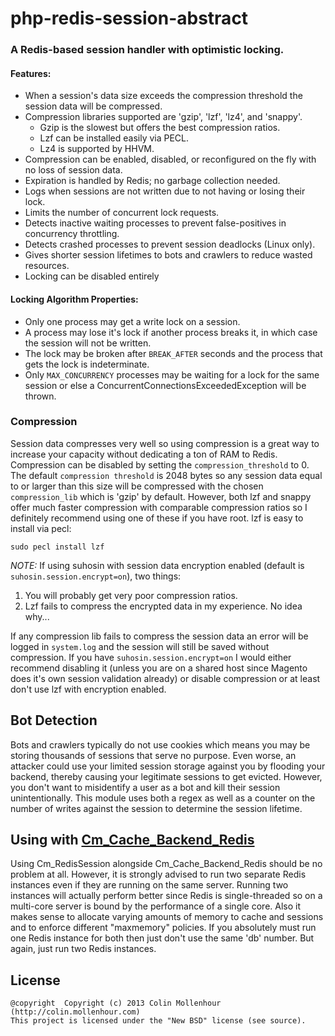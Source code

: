 # php-redis-session-abstract #

### A Redis-based session handler with optimistic locking. ###

#### Features: ####
- When a session's data size exceeds the compression threshold the session data will be compressed.
- Compression libraries supported are 'gzip', 'lzf', 'lz4', and 'snappy'.
  - Gzip is the slowest but offers the best compression ratios.
  - Lzf can be installed easily via PECL.
  - Lz4 is supported by HHVM.
- Compression can be enabled, disabled, or reconfigured on the fly with no loss of session data.
- Expiration is handled by Redis; no garbage collection needed.
- Logs when sessions are not written due to not having or losing their lock.
- Limits the number of concurrent lock requests.
- Detects inactive waiting processes to prevent false-positives in concurrency throttling.
- Detects crashed processes to prevent session deadlocks (Linux only).
- Gives shorter session lifetimes to bots and crawlers to reduce wasted resources.
- Locking can be disabled entirely

#### Locking Algorithm Properties: ####
- Only one process may get a write lock on a session.
- A process may lose it's lock if another process breaks it, in which case the session will not be written.
- The lock may be broken after `BREAK_AFTER` seconds and the process that gets the lock is indeterminate.
- Only `MAX_CONCURRENCY` processes may be waiting for a lock for the same session or else a ConcurrentConnectionsExceededException will be thrown.

### Compression ##

Session data compresses very well so using compression is a great way to increase your capacity without
dedicating a ton of RAM to Redis. Compression can be disabled by setting the `compression_threshold` to 0.
The default `compression threshold` is 2048 bytes so any session data equal to or larger than this size
will be compressed with the chosen `compression_lib` which is 'gzip' by default. However, both lzf and
snappy offer much faster compression with comparable compression ratios so I definitely recommend using
one of these if you have root. lzf is easy to install via pecl:

    sudo pecl install lzf

_NOTE:_ If using suhosin with session data encryption enabled (default is `suhosin.session.encrypt=on`), two things:

1. You will probably get very poor compression ratios.
2. Lzf fails to compress the encrypted data in my experience. No idea why...

If any compression lib fails to compress the session data an error will be logged in `system.log` and the
session will still be saved without compression. If you have `suhosin.session.encrypt=on` I would either
recommend disabling it (unless you are on a shared host since Magento does it's own session validation already)
or disable compression or at least don't use lzf with encryption enabled.

## Bot Detection ##

Bots and crawlers typically do not use cookies which means you may be storing thousands of sessions that
serve no purpose. Even worse, an attacker could use your limited session storage against you by flooding
your backend, thereby causing your legitimate sessions to get evicted. However, you don't want to misidentify
a user as a bot and kill their session unintentionally. This module uses both a regex as well as a
counter on the number of writes against the session to determine the session lifetime.

## Using with [Cm_Cache_Backend_Redis](https://github.com/colinmollenhour/Cm_Cache_Backend_Redis) ##

Using Cm_RedisSession alongside Cm_Cache_Backend_Redis should be no problem at all. However, it is strongly advised
to run two separate Redis instances even if they are running on the same server. Running two instances will
actually perform better since Redis is single-threaded so on a multi-core server is bound by the performance of
a single core. Also it makes sense to allocate varying amounts of memory to cache and sessions and to enforce different
"maxmemory" policies. If you absolutely must run one Redis instance for both then just don't use the same 'db' number.
But again, just run two Redis instances.


## License ##

    @copyright  Copyright (c) 2013 Colin Mollenhour (http://colin.mollenhour.com)
    This project is licensed under the "New BSD" license (see source).
